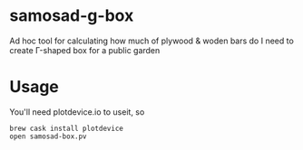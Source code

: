 # samosad-g-box
Ad hoc tool for calculating how much of plywood &amp; woden bars do I need to create Г-shaped box for a public garden

# Usage
You'll need plotdevice.io to useit, so

    brew cask install plotdevice
    open samosad-box.pv
